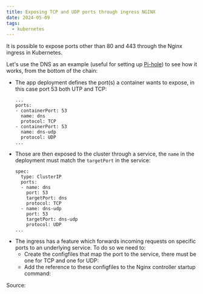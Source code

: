 ```yaml
---
title: Exposing TCP and UDP ports through ingress NGINX
date: 2024-05-09
tags:
  - kubernetes
---
```

It is possible to expose ports other than 80 and 443 through the Nginx ingress in Kubernetes.

Let's use the DNS as an example (useful for setting up [Pi-hole](https://pi-hole.net/)) to see how it works, from the bottom of the chain:
- The app deployment defines the port(s) a container wants to expose, in this case port 53 both UTP and TCP:
  ```
  ...
  ports:
  - containerPort: 53
    name: dns
    protocol: TCP
  - containerPort: 53
    name: dns-udp
    protocol: UDP
  ...

  ```
- Those are then exposed to the cluster through a service, the `name` in the deployment must match the `targetPort` in the service:
  ```
  spec:
    type: ClusterIP
    ports:
    - name: dns
      port: 53
      targetPort: dns
      protocol: TCP
    - name: dns-udp
      port: 53
      targetPort: dns-udp
      protocol: UDP
  ...
  ```
- The ingress has a feature which forwards incoming requests on specific ports to an underlying service. To do so we need to:
	- Create the configfiles that map the port to the service, there must be one for TCP and one for UDP:
	- Add the reference to these configfiles to the Nginx controller startup command:

Source: 
